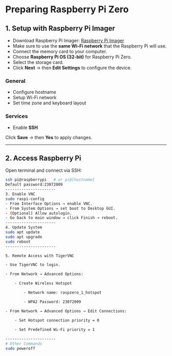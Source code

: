 # Preparing Raspberry Pi Zero

## 1. Setup with Raspberry Pi Imager
- Download Raspberry Pi Imager: [Raspberry Pi Imager](https://www.raspberrypi.com/software/)  
- Make sure to use the **same Wi-Fi network** that the Raspberry Pi will use.  
- Connect the memory card to your computer.  
- Choose **Raspberry Pi OS (32-bit)** for Raspberry Pi Zero.  
- Select the storage card.  
- Click **Next** → then **Edit Settings** to configure the device.  

### General
- Configure hostname  
- Setup Wi-Fi network  
- Set time zone and keyboard layout  

### Services
- Enable **SSH**  

Click **Save** → then **Yes** to apply changes.  

----------------------
## 2. Access Raspberry Pi
Open terminal and connect via SSH:
```bash
ssh pi@raspberrypi   # or pi@[hostname]
Default password:23072009
----------------------
3. Enable VNC
sudo raspi-config
- From Interface Options → enable VNC.
- From System Options → set boot to Desktop GUI.
- (Optional) Allow autologin.
- Go back to main window → click Finish → reboot.
----------------------
4. Update System
sudo apt update
sudo apt upgrade
sudo reboot
----------------------

5. Remote Access with TigerVNC

- Use TigerVNC to login.

- From Network → Advanced Options:

	- Create Wireless Hotspot

		- Network name: raspzero_1_hotspot

		- WPA2 Password: 23072009

- From Network → Advanced Options → Edit Connections:

	- Set Hotspot connection priority = 0

	- Set Predefined Wi-Fi priority = 1
	
----------------------
# Other Commands
sudo poweroff
